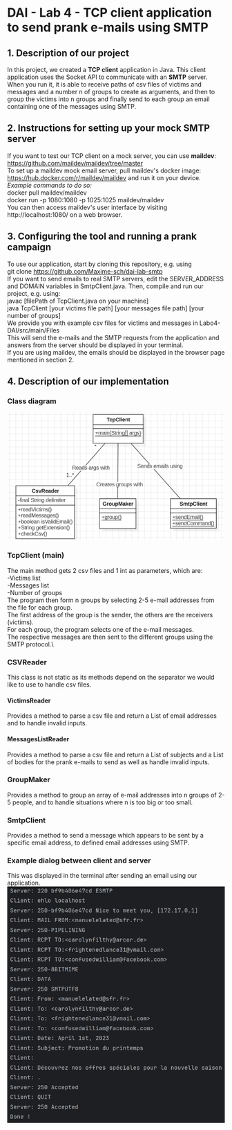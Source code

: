 # DAI - Lab 4 - TCP client application to send prank e-mails using SMTP #


## 1. Description of our project ##
In this project, we created a **TCP client** application in Java. 
This client application uses the Socket API to communicate with an **SMTP** server. \
When you run it, it is able to receive paths of csv files of victims and messages and a number n of groups to create
as arguments, and then to group the victims into n groups and finally send to each group an email containing one of 
the messages using SMTP.

## 2. Instructions for setting up your mock SMTP server ##
If you want to test our TCP client on a mock server, you can use **maildev**:
https://github.com/maildev/maildev/tree/master \
To set up a maildev mock email server, pull maildev's docker image: https://hub.docker.com/r/maildev/maildev
and run it on your device. \
*Example commands to do so:* \
docker pull maildev/maildev \
docker run -p 1080:1080 -p 1025:1025 maildev/maildev \
You can then access maildev's user interface by visiting http://localhost:1080/ on a web browser.
 
## 3. Configuring the tool and running a prank campaign ##
To use our application, start by cloning this repository, e.g. using \
git clone https://github.com/Maxime-sch/dai-lab-smtp \
If you want to send emails to real SMTP servers, edit the SERVER_ADDRESS and DOMAIN variables in SmtpClient.java. 
Then, compile and run our project, e.g. using: \
javac [filePath of TcpClient.java on your machine]  \
java TcpClient [your victims file path] [your messages file path] [your number of groups] \
We provide you with example csv files for victims and messages in Labo4-DAI/src/main/Files \
This will send the e-mails and the SMTP requests from the application and answers from the server
should be displayed in your terminal. \
If you are using maildev, the emails should be displayed in the browser page mentioned in section 2.

## 4. Description of our implementation ##

### Class diagram ###
![Class diagram](figures/classDiagram.png)

### TcpClient (main) ###
The main method gets 2 csv files and 1 int as parameters, which are:\
-Victims list\
-Messages list\
-Number of groups\
The program then form n groups by selecting 2-5 e-mail addresses from the file for each group.\
The first address of the group is the sender, the others are the receivers (victims).\
For each group, the program selects one of the e-mail messages.\
The respective messages are then sent to the different groups using the SMTP protocol.\

### CSVReader ###
This class is not static as its methods depend on the separator we would like to use to handle csv files.
#### VictimsReader ####
Provides a method to parse a csv file and return a List of email addresses and to handle invalid inputs.
#### MessagesListReader ####
Provides a method to parse a csv file and return a List of subjects and a List of bodies for the prank e-mails to
send as well as handle invalid inputs.

### GroupMaker ###
Provides a method to group an array of e-mail addresses into n groups of 2-5 people, and to handle situations where
n is too big or too small.

### SmtpClient ###
Provides a method to send a message which appears to be sent by a specific email address, to defined email addresses
using SMTP.

### Example dialog between client and server ###
This was displayed in the terminal after sending an email using our application.
![Example dialog](figures/exampleDialog.png)
